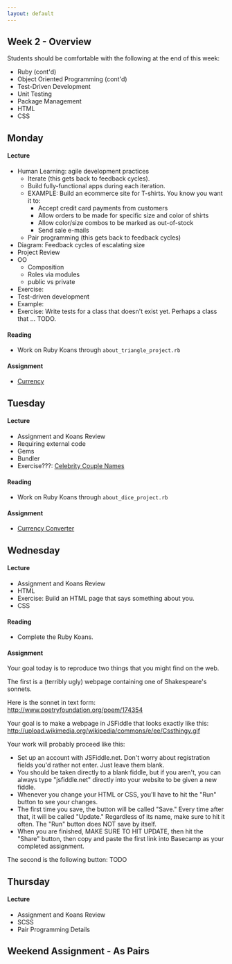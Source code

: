 ```yaml
---
layout: default
---
```


## Week 2 - Overview

Students should be comfortable with the following at the end of this week:

* Ruby (cont'd)
* Object Oriented Programming (cont'd)
* Test-Driven Development
* Unit Testing
* Package Management
* HTML
* CSS

## Monday

#### Lecture

* Human Learning: agile development practices
  * Iterate (this gets back to feedback cycles).
  * Build fully-functional apps during each iteration.
  * EXAMPLE: Build an ecommerce site for T-shirts.  You know you want it to:
    * Accept credit card payments from customers
    * Allow orders to be made for specific size and color of shirts
    * Allow color/size combos to be marked as out-of-stock
    * Send sale e-mails
  * Pair programming (this gets back to feedback cycles)
* Diagram: Feedback cycles of escalating size
* Project Review
* OO
  * Composition
  * Roles via modules
  * public vs private
* Exercise:
* Test-driven development
* Example:
* Exercise: Write tests for a class that doesn't exist yet.  Perhaps a class that ... TODO.

#### Reading

* Work on Ruby Koans through `about_triangle_project.rb`

#### Assignment

* [Currency](https://github.com/masonfmatthews/rails_assignments/tree/master/assignments/currency)

## Tuesday

#### Lecture

* Assignment and Koans Review
* Requiring external code
* Gems
* Bundler
* Exercise???: [Celebrity Couple Names](https://github.com/masonfmatthews/rails_assignments/tree/master/exercises/celebrity_couple_names)

#### Reading

* Work on Ruby Koans through `about_dice_project.rb`

#### Assignment

* [Currency Converter](https://github.com/masonfmatthews/rails_assignments/tree/master/assignments/currency_converter)

## Wednesday

#### Lecture

* Assignment and Koans Review
* HTML
* Exercise: Build an HTML page that says something about you.
* CSS

#### Reading

* Complete the Ruby Koans.

#### Assignment

Your goal today is to reproduce two things that you might find on the web.

The first is a (terribly ugly) webpage containing one of Shakespeare's sonnets.

Here is the sonnet in text form: http://www.poetryfoundation.org/poem/174354

Your goal is to make a webpage in JSFiddle that looks exactly like this: http://upload.wikimedia.org/wikipedia/commons/e/ee/Cssthingy.gif

Your work will probably proceed like this:
* Set up an account with JSFiddle.net.  Don't worry about registration fields you'd rather not enter.  Just leave them blank.
* You should be taken directly to a blank fiddle, but if you aren't, you can always type "jsfiddle.net" directly into your website to be given a new fiddle.
* Whenever you change your HTML or CSS, you'll have to hit the "Run" button to see your changes.
* The first time you save, the button will be called "Save."  Every time after that, it will be called "Update." Regardless of its name, make sure to hit it often.  The "Run" button does NOT save by itself.
* When you are finished, MAKE SURE TO HIT UPDATE, then hit the "Share" button, then copy and paste the first link into Basecamp as your completed assignment.

The second is the following button: TODO

## Thursday

#### Lecture

* Assignment and Koans Review
* SCSS
* Pair Programming Details

## Weekend Assignment - As Pairs
